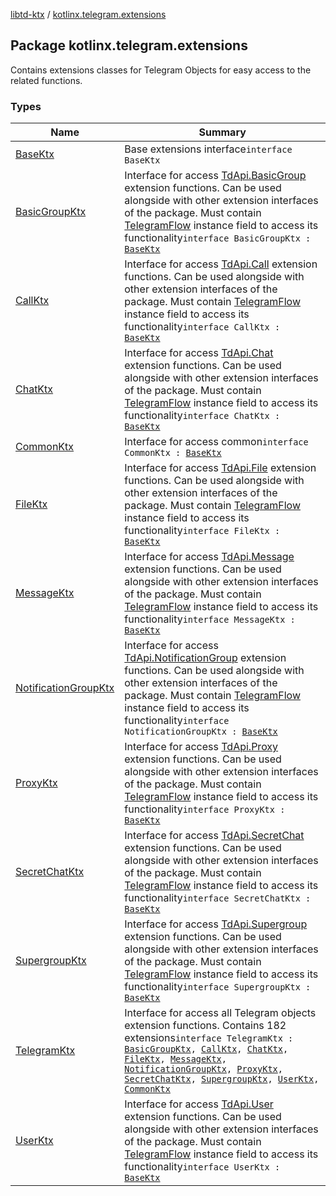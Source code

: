 [libtd-ktx](../index.md) / [kotlinx.telegram.extensions](./index.md)

## Package kotlinx.telegram.extensions

Contains extensions classes for Telegram Objects for easy access to the related functions.

### Types

| Name | Summary |
|---|---|
| [BaseKtx](-base-ktx/index.md) | Base extensions interface`interface BaseKtx` |
| [BasicGroupKtx](-basic-group-ktx/index.md) | Interface for access [TdApi.BasicGroup](https://tdlibx.github.io/td/docs/org/drinkless/td/libcore/telegram/TdApi.BasicGroup.html) extension functions. Can be used alongside with other extension interfaces of the package. Must contain [TelegramFlow](../kotlinx.telegram.core/-telegram-flow/index.md) instance field to access its functionality`interface BasicGroupKtx : `[`BaseKtx`](-base-ktx/index.md) |
| [CallKtx](-call-ktx/index.md) | Interface for access [TdApi.Call](https://tdlibx.github.io/td/docs/org/drinkless/td/libcore/telegram/TdApi.Call.html) extension functions. Can be used alongside with other extension interfaces of the package. Must contain [TelegramFlow](../kotlinx.telegram.core/-telegram-flow/index.md) instance field to access its functionality`interface CallKtx : `[`BaseKtx`](-base-ktx/index.md) |
| [ChatKtx](-chat-ktx/index.md) | Interface for access [TdApi.Chat](https://tdlibx.github.io/td/docs/org/drinkless/td/libcore/telegram/TdApi.Chat.html) extension functions. Can be used alongside with other extension interfaces of the package. Must contain [TelegramFlow](../kotlinx.telegram.core/-telegram-flow/index.md) instance field to access its functionality`interface ChatKtx : `[`BaseKtx`](-base-ktx/index.md) |
| [CommonKtx](-common-ktx/index.md) | Interface for access common`interface CommonKtx : `[`BaseKtx`](-base-ktx/index.md) |
| [FileKtx](-file-ktx/index.md) | Interface for access [TdApi.File](https://tdlibx.github.io/td/docs/org/drinkless/td/libcore/telegram/TdApi.File.html) extension functions. Can be used alongside with other extension interfaces of the package. Must contain [TelegramFlow](../kotlinx.telegram.core/-telegram-flow/index.md) instance field to access its functionality`interface FileKtx : `[`BaseKtx`](-base-ktx/index.md) |
| [MessageKtx](-message-ktx/index.md) | Interface for access [TdApi.Message](https://tdlibx.github.io/td/docs/org/drinkless/td/libcore/telegram/TdApi.Message.html) extension functions. Can be used alongside with other extension interfaces of the package. Must contain [TelegramFlow](../kotlinx.telegram.core/-telegram-flow/index.md) instance field to access its functionality`interface MessageKtx : `[`BaseKtx`](-base-ktx/index.md) |
| [NotificationGroupKtx](-notification-group-ktx/index.md) | Interface for access [TdApi.NotificationGroup](https://tdlibx.github.io/td/docs/org/drinkless/td/libcore/telegram/TdApi.NotificationGroup.html) extension functions. Can be used alongside with other extension interfaces of the package. Must contain [TelegramFlow](../kotlinx.telegram.core/-telegram-flow/index.md) instance field to access its functionality`interface NotificationGroupKtx : `[`BaseKtx`](-base-ktx/index.md) |
| [ProxyKtx](-proxy-ktx/index.md) | Interface for access [TdApi.Proxy](https://tdlibx.github.io/td/docs/org/drinkless/td/libcore/telegram/TdApi.Proxy.html) extension functions. Can be used alongside with other extension interfaces of the package. Must contain [TelegramFlow](../kotlinx.telegram.core/-telegram-flow/index.md) instance field to access its functionality`interface ProxyKtx : `[`BaseKtx`](-base-ktx/index.md) |
| [SecretChatKtx](-secret-chat-ktx/index.md) | Interface for access [TdApi.SecretChat](https://tdlibx.github.io/td/docs/org/drinkless/td/libcore/telegram/TdApi.SecretChat.html) extension functions. Can be used alongside with other extension interfaces of the package. Must contain [TelegramFlow](../kotlinx.telegram.core/-telegram-flow/index.md) instance field to access its functionality`interface SecretChatKtx : `[`BaseKtx`](-base-ktx/index.md) |
| [SupergroupKtx](-supergroup-ktx/index.md) | Interface for access [TdApi.Supergroup](https://tdlibx.github.io/td/docs/org/drinkless/td/libcore/telegram/TdApi.Supergroup.html) extension functions. Can be used alongside with other extension interfaces of the package. Must contain [TelegramFlow](../kotlinx.telegram.core/-telegram-flow/index.md) instance field to access its functionality`interface SupergroupKtx : `[`BaseKtx`](-base-ktx/index.md) |
| [TelegramKtx](-telegram-ktx/index.md) | Interface for access all Telegram objects extension functions. Contains 182 extensions`interface TelegramKtx : `[`BasicGroupKtx`](-basic-group-ktx/index.md)`, `[`CallKtx`](-call-ktx/index.md)`, `[`ChatKtx`](-chat-ktx/index.md)`, `[`FileKtx`](-file-ktx/index.md)`, `[`MessageKtx`](-message-ktx/index.md)`, `[`NotificationGroupKtx`](-notification-group-ktx/index.md)`, `[`ProxyKtx`](-proxy-ktx/index.md)`, `[`SecretChatKtx`](-secret-chat-ktx/index.md)`, `[`SupergroupKtx`](-supergroup-ktx/index.md)`, `[`UserKtx`](-user-ktx/index.md)`, `[`CommonKtx`](-common-ktx/index.md) |
| [UserKtx](-user-ktx/index.md) | Interface for access [TdApi.User](https://tdlibx.github.io/td/docs/org/drinkless/td/libcore/telegram/TdApi.User.html) extension functions. Can be used alongside with other extension interfaces of the package. Must contain [TelegramFlow](../kotlinx.telegram.core/-telegram-flow/index.md) instance field to access its functionality`interface UserKtx : `[`BaseKtx`](-base-ktx/index.md) |
